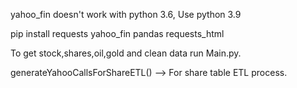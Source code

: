 yahoo_fin doesn't work with python 3.6, Use python 3.9

pip install requests yahoo_fin pandas requests_html

To get stock,shares,oil,gold and clean data run Main.py.

generateYahooCallsForShareETL() --> For share table ETL process.

